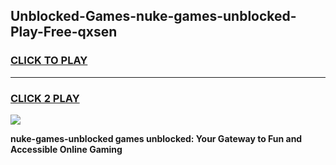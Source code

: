 
## Unblocked-Games-nuke-games-unblocked-Play-Free-qxsen
<h3>
<a href="https://premium76.site?title=nuke-games-unblocked&ref=18A1">CLICK TO PLAY</a></h3>
<hr>

<h3>
<a href="https://premium76.site?title=nuke-games-unblocked&ref=18A1">CLICK 2 PLAY</a>
  
</h3>

<a href="https://premium76.site?title=nuke-games-unblocked&ref=18A1"><img src="https://clearcache.store/games.png"></a>


**nuke-games-unblocked games unblocked: Your Gateway to Fun and Accessible Online Gaming**
